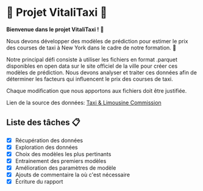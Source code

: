 # :oncoming_taxi: Projet VitaliTaxi :oncoming_taxi:
**Bienvenue dans le projet VitaliTaxi !** 👋 

Nous devons développer des modèles de prédiction pour estimer le prix des courses de taxi à New York dans le cadre de notre formation. 🗽

Notre principal défi consiste à utiliser les fichiers en format .parquet disponibles en open data sur le site officiel de la ville pour créer ces modèles de prédiction. Nous devons analyser et traiter ces données afin de déterminer les facteurs qui influencent le prix des courses de taxi.

Chaque modification que nous apportons aux fichiers doit être justifiée.

Lien de la source des données: [Taxi & Limousine Commission](https://www.nyc.gov/site/tlc/about/tlc-trip-record-data.page)

## Liste des tâches :clipboard:

- [X] Récupération des données
- [X] Exploration des données
- [X] Choix des modèles les plus pertinants
- [X] Entrainement des premiers modèles
- [X] Amélioration des paramètres de modèle
- [X] Ajouts de commentaire la où c'est nécessaire
- [X] Écriture du rapport
